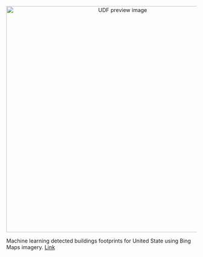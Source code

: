 <p align="center"><img src="https://fused-magic.s3.us-west-2.amazonaws.com/thumbnails/udfs-staging/Building_Tile_Example.png" width="600" alt="UDF preview image"></p>


Machine learning detected buildings footprints for United State using Bing Maps imagery. 
[Link](https://github.com/microsoft/USBuildingFootprints)